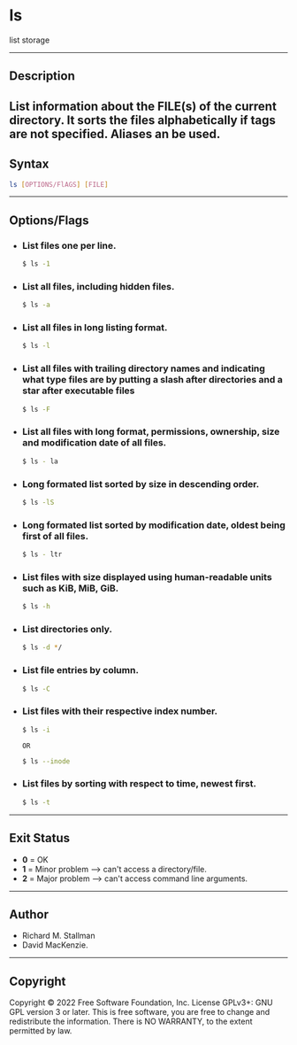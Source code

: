 # ls
list storage

---

## Description
List information about the FILE(s) of the current directory.
It sorts the files alphabetically if tags are not specified.
Aliases an be used.
---

## Syntax
```bash
ls [OPTIONS/FlAGS] [FILE]
```
---

## Options/Flags
- ###  List files one per line.
    ```bash
    $ ls -1
    ```
- ### List all files, including hidden files.
    ```bash
    $ ls -a
    ```
- ### List all files in long listing format.
    ```bash
    $ ls -l
    ```
- ### List all files with trailing directory names and indicating what type files are by putting a slash after directories and a star after executable files
    ```bash
    $ ls -F
    ```
- ### List all files with long format, permissions, ownership, size and modification date of all files. 
    ```bash
    $ ls - la
    ```
- ### Long formated list sorted by size in descending order.
    ```bash
    $ ls -lS
    ```
- ### Long formated list sorted by modification date, oldest being first of all files.
    ```bash
    $ ls - ltr
    ```
- ### List files with size displayed using human-readable units such as KiB, MiB, GiB.
    ```bash
    $ ls -h
    ```
- ### List directories only.
    ```bash
    $ ls -d */
    ```

- ### List file entries by column.
    ```bash
    $ ls -C
    ```
- ### List files with their respective index number.
    ```bash
    $ ls -i
    ```
    `OR`
    ```bash
    $ ls --inode
    ```
- ### List files by sorting with respect to time, newest first.
    ```bash
    $ ls -t
    ```

---

## Exit Status
- **0** = OK
- **1** = Minor problem --> can't access a directory/file.
- **2** = Major problem --> can't access command line arguments.
---

## Author
- Richard M. Stallman
- David MacKenzie.

---

## Copyright
Copyright © 2022 Free Software Foundation, Inc. License GPLv3+: GNU GPL version 3 or later.
This is free software, you are free to change and redistribute the information. There is NO WARRANTY, to the extent permitted by law.
